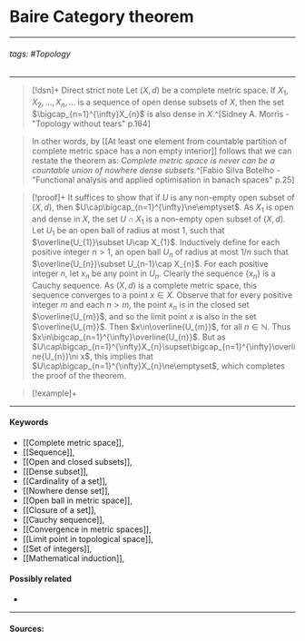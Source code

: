 # Baire Category theorem
***
###### tags: #Topology 
***
>[!dsn]+ Direct strict note
>Let $(X,d)$ be a complete metric space. If $X_{1},X_{2},\dots,X_{n},\dots$ is a sequence of open dense subsets of $X$, then the set $\bigcap_{n=1}^{\infty}X_{n}$ is also dense in $X$.^[Sidney A. Morris - "Topology without tears" p.164]

>In other words, by [[At least one element from countable partition of complete metric space has a non empty interior]] follows that we can restate the theorem as: *Complete metric space is never can be a countable union of nowhere dense subsets*.^[Fabio Silva Botelho - "Functional analysis and applied optimisation in banach spaces" p.25]

>[!proof]+
>It suffices to show that if $U$ is any non-empty open subset of $(X,d)$, then $U\cap\bigcap_{n=1}^{\infty}\ne\emptyset$.
>As $X_{1}$ is open and dense in $X$, the set $U\cap X_{1}$ is a non-empty open subset of $(X,d)$. Let $U_{1}$ be an open ball of radius at most $1$, such that $\overline{U_{1}}\subset U\cap X_{1}$.
>Inductively define for each positive integer $n>1$, an open ball $U_{n}$ of radius at most $1/n$ such that $\overline{U_{n}}\subset U_{n-1}\cap X_{n}$.
>For each positive integer $n$, let $x_{n}$ be any point in $U_{n}$. Clearly the sequence $\{x_{n}\}$ is a Cauchy sequence. As $(X,d)$ is a complete metric space, this sequence converges to a point $x\in X$.
>Observe that for every positive integer $m$ and each $n>m$, the point $x_{n}$ is in the closed set $\overline{U_{m}}$, and so the limit point $x$ is also in the set $\overline{U_{m}}$.
>Then $x\in\overline{U_{m}}$, for all $n\in\mathbb{N}$. Thus $x\in\bigcap_{n=1}^{\infty}\overline{U_{n}}$.
>But as $U\cap\bigcap_{n=1}^{\infty}X_{n}\supset\bigcap_{n=1}^{\infty}\overline{U_{n}}\ni x$, this implies that $U\cap\bigcap_{n=1}^{\infty}X_{n}\ne\emptyset$, which completes the proof of the theorem.

>[!example]+ 
>
***
#### Keywords
- [[Complete metric space]],
- [[Sequence]],
- [[Open and closed subsets]],
- [[Dense subset]],
- [[Cardinality of a set]],
- [[Nowhere dense set]],
- [[Open ball in metric space]],
- [[Closure of a set]],
- [[Cauchy sequence]],
- [[Convergence in metric spaces]],
- [[Limit point in topological space]],
- [[Set of integers]],
- [[Mathematical induction]],
#### Possibly related
- 
***
#### Sources: